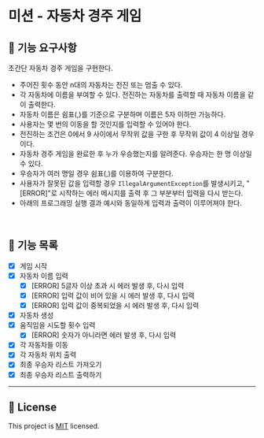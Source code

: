 # 미션 - 자동차 경주 게임

## 🚀 기능 요구사항

초간단 자동차 경주 게임을 구현한다.

- 주어진 횟수 동안 n대의 자동차는 전진 또는 멈출 수 있다.
- 각 자동차에 이름을 부여할 수 있다. 전진하는 자동차를 출력할 때 자동차 이름을 같이 출력한다.
- 자동차 이름은 쉼표(,)를 기준으로 구분하며 이름은 5자 이하만 가능하다.
- 사용자는 몇 번의 이동을 할 것인지를 입력할 수 있어야 한다.
- 전진하는 조건은 0에서 9 사이에서 무작위 값을 구한 후 무작위 값이 4 이상일 경우이다.
- 자동차 경주 게임을 완료한 후 누가 우승했는지를 알려준다. 우승자는 한 명 이상일 수 있다.
- 우승자가 여러 명일 경우 쉼표(,)를 이용하여 구분한다.
- 사용자가 잘못된 값을 입력할 경우 `IllegalArgumentException`를 발생시키고, "[ERROR]"로 시작하는 에러 메시지를 출력 후 그 부분부터 입력을 다시 받는다.
- 아래의 프로그래밍 실행 결과 예시와 동일하게 입력과 출력이 이루어져야 한다.

<br>

## 📌 기능 목록

- [X] 게임 시작
- [X] 자동차 이름 입력
    - [X] [ERROR] 5글자 이상 초과 시 에러 발생 후, 다시 입력
    - [X] [ERROR] 입력 값이 비어 있을 시 에러 발생 후, 다시 입력
    - [X] [ERROR] 입력 값이 중복되었을 시 에러 발생 후, 다시 입력
- [X] 자동차 생성
- [X] 움직임을 시도할 횟수 입력
    - [X] [ERROR] 숫자가 아니라면 에러 발생 후, 다시 입력
- [X] 각 자동차들 이동
- [X] 각 자동차 위치 출력
- [X] 최종 우승자 리스트 가져오기
- [X] 최종 우승자 리스트 출력하기

---


## 📝 License

This project is [MIT](https://github.com/woowacourse/java-racingcar-precourse/blob/master/LICENSE) licensed.